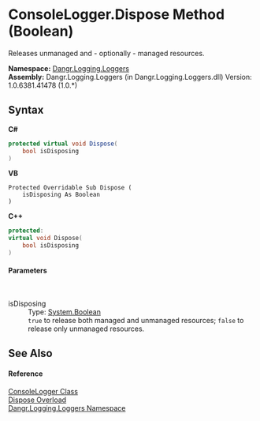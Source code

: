 # ConsoleLogger.Dispose Method (Boolean)
 

Releases unmanaged and - optionally - managed resources.

**Namespace:**&nbsp;<a href="N_Dangr_Logging_Loggers">Dangr.Logging.Loggers</a><br />**Assembly:**&nbsp;Dangr.Logging.Loggers (in Dangr.Logging.Loggers.dll) Version: 1.0.6381.41478 (1.0.*)

## Syntax

**C#**<br />
``` C#
protected virtual void Dispose(
	bool isDisposing
)
```

**VB**<br />
``` VB
Protected Overridable Sub Dispose ( 
	isDisposing As Boolean
)
```

**C++**<br />
``` C++
protected:
virtual void Dispose(
	bool isDisposing
)
```


#### Parameters
&nbsp;<dl><dt>isDisposing</dt><dd>Type: <a href="http://msdn2.microsoft.com/en-us/library/a28wyd50" target="_blank">System.Boolean</a><br />`true` to release both managed and unmanaged resources; `false` to release only unmanaged resources.</dd></dl>

## See Also


#### Reference
<a href="T_Dangr_Logging_Loggers_ConsoleLogger">ConsoleLogger Class</a><br /><a href="Overload_Dangr_Logging_Loggers_ConsoleLogger_Dispose">Dispose Overload</a><br /><a href="N_Dangr_Logging_Loggers">Dangr.Logging.Loggers Namespace</a><br />